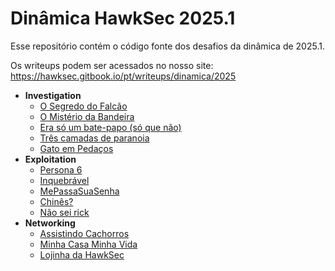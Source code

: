 # Dinâmica HawkSec 2025.1

Esse repositório contém o código fonte dos desafios da dinâmica de 2025.1.

Os writeups podem ser acessados no nosso site: <https://hawksec.gitbook.io/pt/writeups/dinamica/2025>

- **Investigation**
  - [O Segredo do Falcão](./o_segredo_do_falcao/README.md)
  - [O Mistério da Bandeira](./o_misterio_da_bandeira_perdida/README.md)
  - [Era só um bate-papo (só que não)](./era_so_um_bate_papo_sqn/README.md)
  - [Três camadas de paranoia](./tres_camadas_de_paranoia/README.md)
  - [Gato em Pedaços](./gato_em_pedacos/README.md)
- **Exploitation**
  - [Persona 6](./persona6/README.md)
  - [Inquebrável](./inquebravel/README.md)
  - [MePassaSuaSenha](./me_passa_sua_senha/README.md)
  - [Chinês?](./chines/README.md)
  - [Não sei rick](./nao_sei_rick/README.md)
- **Networking**
  - [Assistindo Cachorros](./assistindo_cachorros/README.md)
  - [Minha Casa Minha Vida](./minha_casa_minha_vida/README.md)
  - [Lojinha da HawkSec](./lojinha_da_hawk/README.md)
